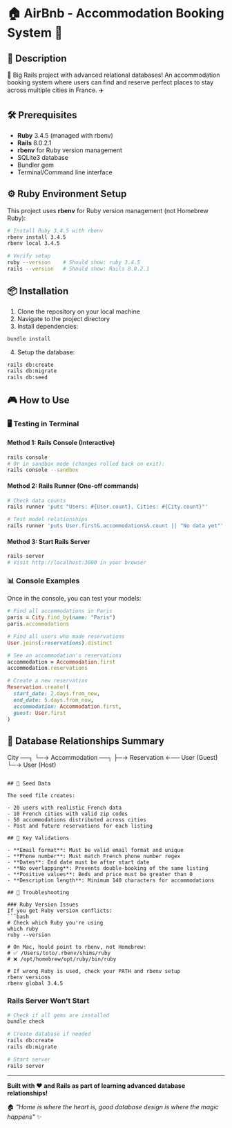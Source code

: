 # 🏠 AirBnb - Accommodation Booking System 🌟



## 📖 Description

🚀 Big Rails project with advanced relational databases! An accommodation booking system where users can find and reserve perfect places to stay across multiple cities in France. ✈️

## 🛠️ Prerequisites

- **Ruby** 3.4.5 (managed with rbenv)
- **Rails** 8.0.2.1 
- **rbenv** for Ruby version management
- SQLite3 database
- Bundler gem
- Terminal/Command line interface

## ⚙️ Ruby Environment Setup

This project uses **rbenv** for Ruby version management (not Homebrew Ruby):

```bash
# Install Ruby 3.4.5 with rbenv
rbenv install 3.4.5
rbenv local 3.4.5

# Verify setup
ruby --version    # Should show: ruby 3.4.5
rails --version   # Should show: Rails 8.0.2.1
```

## 📦 Installation

1. Clone the repository on your local machine
2. Navigate to the project directory
3. Install dependencies:

```bash
bundle install
```

4. Setup the database:

```bash
rails db:create
rails db:migrate
rails db:seed
```

## 🎮 How to Use

### 🖥️ Testing in Terminal

#### Method 1: Rails Console (Interactive)
```bash
rails console
# Or in sandbox mode (changes rolled back on exit):
rails console --sandbox
```

#### Method 2: Rails Runner (One-off commands)
```bash
# Check data counts
rails runner 'puts "Users: #{User.count}, Cities: #{City.count}"'

# Test model relationships
rails runner 'puts User.first&.accommodations&.count || "No data yet"'
```

#### Method 3: Start Rails Server
```bash
rails server
# Visit http://localhost:3000 in your browser
```

### 📊 Console Examples

Once in the console, you can test your models:

   ```ruby
   # Find all accommodations in Paris
   paris = City.find_by(name: "Paris")
   paris.accommodations

   # Find all users who made reservations
   User.joins(:reservations).distinct

   # See an accommodation's reservations
   accommodation = Accommodation.first
   accommodation.reservations

   # Create a new reservation
   Reservation.create!(
     start_date: 2.days.from_now,
     end_date: 5.days.from_now,
     accommodation: Accommodation.first,
     guest: User.first
   )
   ```



## 🔄 Database Relationships Summary

City ──┐
└─→ Accommodation ──┐
├─→ Reservation ←── User (Guest)
└─→ User (Host)

```

## 🌱 Seed Data

The seed file creates:

- 20 users with realistic French data
- 10 French cities with valid zip codes
- 50 accommodations distributed across cities
- Past and future reservations for each listing

## 🔐 Key Validations

- **Email format**: Must be valid email format and unique
- **Phone number**: Must match French phone number regex
- **Dates**: End date must be after start date
- **No overlapping**: Prevents double-booking of the same listing
- **Positive values**: Beds and price must be greater than 0
- **Description length**: Minimum 140 characters for accommodations

## 🔧 Troubleshooting

### Ruby Version Issues
If you get Ruby version conflicts:
```bash
# Check which Ruby you're using
which ruby
ruby --version

# On Mac, hould point to rbenv, not Homebrew:
# ✅ /Users/toto/.rbenv/shims/ruby
# ❌ /opt/homebrew/opt/ruby/bin/ruby

# If wrong Ruby is used, check your PATH and rbenv setup
rbenv versions
rbenv global 3.4.5
```

### Rails Server Won't Start
```bash
# Check if all gems are installed
bundle check

# Create database if needed
rails db:create
rails db:migrate

# Start server
rails server
```

---

**Built with ❤️ and Rails as part of learning advanced database relationships!**

🏠 _"Home is where the heart is, good database design is where the magic happens"_ ✨
